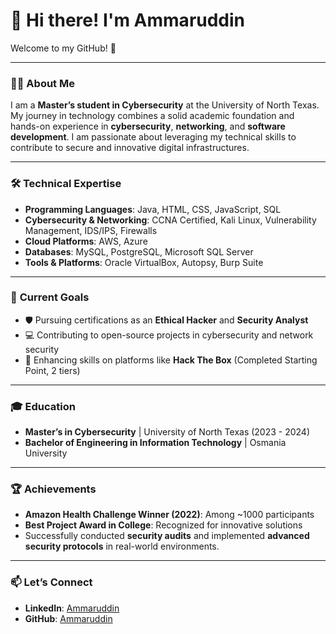 # 👋 Hi there! I'm **Ammaruddin**  
Welcome to my GitHub! 🚀

---

### 👨‍💻 **About Me**
I am a **Master’s student in Cybersecurity** at the University of North Texas. My journey in technology combines a solid academic foundation and hands-on experience in **cybersecurity**, **networking**, and **software development**. I am passionate about leveraging my technical skills to contribute to secure and innovative digital infrastructures.  

---

### 🛠 **Technical Expertise**
- **Programming Languages**: Java, HTML, CSS, JavaScript, SQL  
- **Cybersecurity & Networking**: CCNA Certified, Kali Linux, Vulnerability Management, IDS/IPS, Firewalls  
- **Cloud Platforms**: AWS, Azure  
- **Databases**: MySQL, PostgreSQL, Microsoft SQL Server  
- **Tools & Platforms**: Oracle VirtualBox, Autopsy, Burp Suite  

---

### 🎯 **Current Goals**
- 🛡 Pursuing certifications as an **Ethical Hacker** and **Security Analyst**  
- 💻 Contributing to open-source projects in cybersecurity and network security  
- 🌱 Enhancing skills on platforms like **Hack The Box** (Completed Starting Point, 2 tiers)  

---

### 🎓 **Education**
- **Master’s in Cybersecurity** | University of North Texas (2023 - 2024)  
- **Bachelor of Engineering in Information Technology** | Osmania University  

---

### 🏆 **Achievements**
- **Amazon Health Challenge Winner (2022)**: Among ~1000 participants  
- **Best Project Award in College**: Recognized for innovative solutions  
- Successfully conducted **security audits** and implemented **advanced security protocols** in real-world environments.  

---

### 📫 **Let’s Connect**
- **LinkedIn**: [Ammaruddin](https://www.linkedin.com/in/mohammed-ammaruddin-18250b191/)  
- **GitHub**: [Ammaruddin](https://github.com/ammaruddin)   
